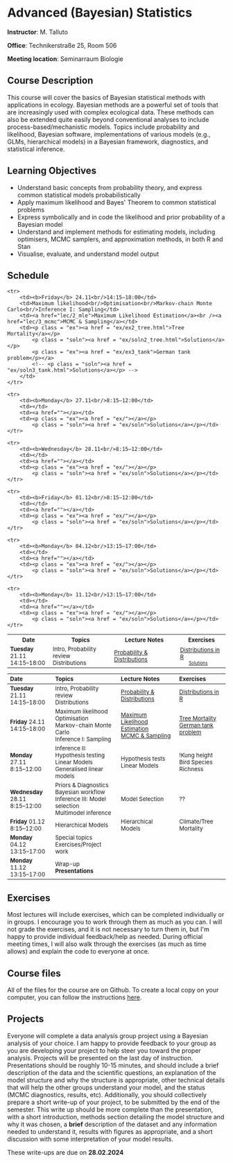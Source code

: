 <style>
.ex {margin: 0px;}
.soln {margin: 0px 20px; font-size: x-small}
table {font-size: small;}
</style>

# Advanced (Bayesian) Statistics
**Instructor**: M. Talluto

**Office**: Technikerstraße 25, Room 506

**Meeting location**:  Seminarraum Biologie


## Course Description

This course will cover the basics of Bayesian statistical methods with applications in ecology. Bayesian methods are a powerful set of tools that are increasingly used with complex ecological data. These methods can also be extended quite easily beyond conventional analyses to include process-based/mechanistic models. Topics include probability and likelihood, Bayesian software, implementations of various models (e.g., GLMs, hierarchical models) in a Bayesian framework, diagnostics, and statistical inference.

## Learning Objectives

* Understand basic concepts from probability theory, and express common statistical models probabilistically
* Apply maximum likelihood and Bayes' Theorem to common statistical problems
* Express symbolically and in code the likelihood and prior probability of a Bayesian model
* Understand and implement methods for estimating models, including optimisers, MCMC samplers, and approximation methods, in both R and Stan
* Visualise, evaluate, and understand model output


## Schedule

<table>
	<tr>
		<th> Date </th> <th> Topics </th> <th> Lecture Notes </th> <th> Exercises </th>
	</tr>
	<tr>
		<td><b>Tuesday</b> 21.11<br/>14:15–18:00</td>
		<td>Intro, Probability review<br/>Distributions</td>
		<td><a href="lect/1_probability">Probability & Distributions</a></td>
		<td><p class = "ex"><a href = "ex/ex1_distributions">Distributions in R</a></p>
			<p class = "soln"><a href = "ex/soln1_distributions.html">Solutions</a></p></td>
	</tr>

	<tr>
		<td><b>Friday</b> 24.11<br/>14:15–18:00</td>
		<td>Maximum likelihood<br/>Optimisation<br/>Markov-chain Monte Carlo<br/>Inference I: Sampling</td>
		<td><a href="lec/2_mle">Maximum Likelihood Estimation</a><br /><a href="lec/3_mcmc">MCMC & Sampling</a></td>
		<td><p class = "ex"><a href = "ex/ex2_tree.html">Tree Mortality</a></p>
			<p class = "soln"><a href = "ex/soln2_tree.html">Solutions</a></p>
			<p class = "ex"><a href = "ex/ex3_tank">German tank problem</p></a>
			<!-- <p class = "soln"><a href = "ex/soln3_tank.html">Solutions</a></p> -->
		</td>
	</tr>

	<tr>
		<td><b>Monday</b> 27.11<br/>8:15–12:00</td>
		<td></td>
		<td><a href=""></a></td>
		<td><p class = "ex"><a href = "ex/"></a></p>
			<p class = "soln"><a href = "ex/soln">Solutions</a></p></td>
	</tr>

	<tr>
		<td><b>Wednesday</b> 28.11<br/>8:15–12:00</td>
		<td></td>
		<td><a href=""></a></td>
		<td><p class = "ex"><a href = "ex/"></a></p>
			<p class = "soln"><a href = "ex/soln">Solutions</a></p></td>
	</tr>

	<tr>
		<td><b>Friday</b> 01.12<br/>8:15–12:00</td>
		<td></td>
		<td><a href=""></a></td>
		<td><p class = "ex"><a href = "ex/"></a></p>
			<p class = "soln"><a href = "ex/soln">Solutions</a></p></td>
	</tr>

	<tr>
		<td><b>Monday</b> 04.12<br/>13:15–17:00</td>
		<td></td>
		<td><a href=""></a></td>
		<td><p class = "ex"><a href = "ex/"></a></p>
			<p class = "soln"><a href = "ex/soln">Solutions</a></p></td>
	</tr>

	<tr>
		<td><b>Monday</b> 11.12<br/>13:15–17:00</td>
		<td></td>
		<td><a href=""></a></td>
		<td><p class = "ex"><a href = "ex/"></a></p>
			<p class = "soln"><a href = "ex/soln">Solutions</a></p></td>
	</tr>

</table>





|Date  |Topics       |Lecture Notes |Exercises |
| :--- |  :---   |   :---    | :--- |
|**Tuesday** 21.11<br/>14:15–18:00 |Intro, Probability review<br/>Distributions                          |[Probability & Distributions](lec/1_probability)|<p class="ex">[Distributions in R](ex/ex1_distributions)</p><!--<p class = "soln">[Solutions](ex/soln1_distributions.html)</p>-->
|**Friday** 24.11<br/>14:15–18:00 |Maximum likelihood<br/>Optimisation<br/>Markov-chain Monte Carlo<br/>Inference I: Sampling|[Maximum Likelihood Estimation](lec/2_mle)<br/>[MCMC & Sampling](ex/3_mcmc)|<p class="ex">[Tree Mortality](ex/ex2_tree.html)</p><!--<p class="soln">• [Solutions](ex/soln2_tree.html)</p>--><p class="ex">[German tank problem](ex/ex3_tank)</p><!--<p class="soln">• [Solutions](exercises/5_mcmc_soln)</p>-->|
|**Monday** 27.11<br/>8:15–12:00|Inference II: Hypothesis testing<br/>Linear Models<br/>Generalised linear models|Hypothesis tests <br/>Linear Models<!--[Linear Models](3_lm)<br/>-->|!Kung height<!--[!Kung height](exercises/3_lm_ex.html)<p class="soln">• [Solutions](exercises/3_lm_soln)</p>--><br/>Bird Species Richness<!--[Bird Species Richness](exercises/6_glm_ex)-->|
|**Wednesday** 28.11<br/>8:15–12:00 |Priors & Diagnostics<br/>Bayesian workflow<br/>Inference III: Model selection <br/>Multimodel inference<br/>|Model Selection<!--[Model Selection](8_model_selection)-->|??|
|**Friday** 01.12<br/>8:15–12:00 | Hierarchical Models | Hierarchical Models <!--[Hierarchical Models](7_hm)--> | Climate/Tree Mortality<!---->|
|**Monday** 04.12<br/>13:15–17:00|Special topics<br/>Exercises/Project work||
|**Monday** 11.12<br/>13:15–17:00|Wrap-up<br/>**Presentations**||


## Exercises
Most lectures will include exercises, which can be completed individually or in groups. I encourage you to work through them as much as you can. I will not grade the exercises, and it is not necessary to turn them in, but I'm happy to provide individual feedback/help as needed. During official meeting times, I will also walk through the exercises (as much as time allows) and explain the code to everyone at once.

## Course files
All of the files for the course are on Github. To create a local copy on your computer, you can follow the instructions [here](https://github.com/mtalluto/vu_advstats_students).

## Projects
Everyone will complete a data analysis group project using a Bayesian analysis of your choice. I am happy to provide feedback to your group as you are developing your project to help steer you toward the proper analysis. Projects will be presented on the last day of instruction. Presentations should be roughly 10-15 minutes, and should include a brief description of the data and the scientific questions, an explanation of the model structure and why the structure is appropriate, other technical details that will help the other groups understand your model, and the status (MCMC diagnostics, results, etc). Additionally, you should collectively prepare a short write-up of your project, to be submitted by the end of the semester. This write up should be more complete than the presentation, with a short introduction, methods section detailing the model structure and why it was chosen, a **brief** description of the dataset and any information needed to understand it, results with figures as appropriate, and a short discussion with some interpretation of your model results.

These write-ups are due on **28.02.2024**